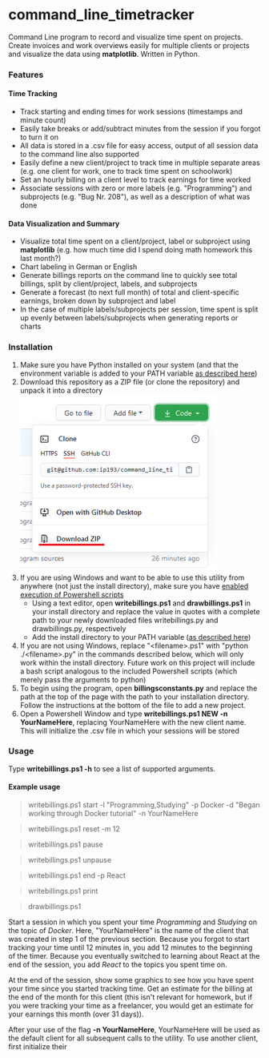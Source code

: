 # command_line_timetracker
Command Line program to record and visualize time spent on projects. Create invoices and work overviews easily for multiple clients or projects and visualize the data using **matplotlib**. Written in Python.

### Features

#### Time Tracking
- Track starting and ending times for work sessions (timestamps and minute count)
- Easily take breaks or add/subtract minutes from the session if you forgot to turn it on
- All data is stored in a .csv file for easy access, output of all session data to the command line also supported
- Easily define a new client/project to track time in multiple separate areas (e.g. one client for work, one to track time spent on schoolwork)
- Set an hourly billing on a client level to track earnings for time worked
- Associate sessions with zero or more labels (e.g. "Programming") and subprojects (e.g. "Bug Nr. 208"), as well as a description of what was done

#### Data Visualization and Summary
- Visualize total time spent on a client/project, label or subproject using **matplotlib** (e.g. how much time did I spend doing math homework this last month?)
- Chart labeling in German or English
- Generate billings reports on the command line to quickly see total billings, split by client/project, labels, and subprojects
- Generate a forecast (to next full month) of total and client-specific earnings, broken down by subproject and label
- In the case of multiple labels/subprojects per session, time spent is split up evenly between labels/subprojects when generating reports or charts

### Installation
1. Make sure you have Python installed on your system (and that the environment variable is added to your PATH variable [as described here](https://geek-university.com/python/add-python-to-the-windows-path/))
2. Download this repository as a ZIP file (or clone the repository) and unpack it into a directory
![Alt text](readme/download_zip.png?raw=true "Download as ZIP")
3. If you are using Windows and want to be able to use this utility from anywhere (not just the install directory), make sure you have [enabled execution of Powershell scripts](https://superuser.com/questions/106360/how-to-enable-execution-of-powershell-scripts)
    - Using a text editor, open **writebillings.ps1** and **drawbillings.ps1** in your install directory and replace the value in quotes with a complete path to your newly downloaded files writebillings.py and drawbillings.py, respectively
    - Add the install directory to your PATH variable ([as described here](https://stackoverflow.com/questions/44272416/how-to-add-a-folder-to-path-environment-variable-in-windows-10-with-screensho))
4. If you are not using Windows, replace "\<filename\>.ps1" with "python ./\<filename\>.py" in the commands described below, which will only work within the install directory. Future work on this project will include a bash script analogous to the included Powershell scripts (which merely pass the arguments to python) 
5. To begin using the program, open **billingsconstants.py** and replace the path at the top of the page with the path to your installation directory. Follow the instructions at the bottom of the file to add a new project. 
6. Open a Powershell Window and type **writebillings.ps1 NEW -n YourNameHere**, replacing YourNameHere with the new client name. This will initialize the .csv file in which your sessions will be stored 


### Usage
Type **writebillings.ps1 -h** to see a list of supported arguments. 

#### Example usage

>writebillings.ps1 start -l "Programming,Studying" -p Docker -d "Began working through Docker tutorial" -n YourNameHere

>writebillings.ps1 reset -m 12

>writebillings.ps1 pause

>writebillings.ps1 unpause

>writebillings.ps1 end -p React 

>writebillings.ps1 print

>drawbillings.ps1

Start a session in which you spent your time *Programming* and *Studying* on the topic of *Docker*. Here, "YourNameHere" is the name of the client that was created in step 1 of the previous section. Because you forgot to start tracking your time until 12 minutes in, you add 12 minutes to the beginning of the timer. Because you eventually switched to learning about React at the end of the session, you add *React* to the topics you spent time on. 

At the end of the session, show some graphics to see how you have spent your time since you started tracking time. Get an estimate for the billing at the end of the month for this client (this isn't relevant for homework, but if you were tracking your time as a freelancer, you would get an estimate for your earnings this month (over 31 days)).  

After your use of the flag **-n YourNameHere**, YourNameHere will be used as the default client for all subsequent calls to the utility. To use another client, first initialize their


